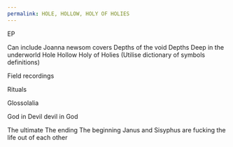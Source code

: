 ```yaml
---
permalink: HOLE, HOLLOW, HOLY OF HOLIES
---
```

EP 

Can include Joanna newsom covers 
Depths of the void 
Depths 
Deep in the underworld 
Hole 
Hollow 
Holy of Holies 
(Utilise dictionary of symbols definitions) 

Field recordings 

Rituals 

Glossolalia 

God in Devil 
devil in God 

The ultimate 
The ending 
The beginning 
Janus and Sisyphus are fucking the life out of each other